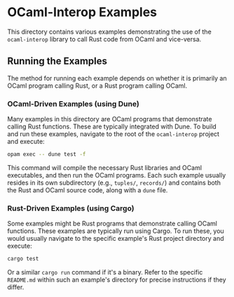 # OCaml-Interop Examples

This directory contains various examples demonstrating the use of the `ocaml-interop` library to call Rust code from OCaml and vice-versa.

## Running the Examples

The method for running each example depends on whether it is primarily an OCaml program calling Rust, or a Rust program calling OCaml.

### OCaml-Driven Examples (using Dune)

Many examples in this directory are OCaml programs that demonstrate calling Rust functions. These are typically integrated with Dune. To build and run these examples, navigate to the root of the `ocaml-interop` project and execute:

```bash
opam exec -- dune test -f
```
This command will compile the necessary Rust libraries and OCaml executables, and then run the OCaml programs. Each such example usually resides in its own subdirectory (e.g., `tuples/`, `records/`) and contains both the Rust and OCaml source code, along with a `dune` file.

### Rust-Driven Examples (using Cargo)

Some examples might be Rust programs that demonstrate calling OCaml functions. These examples are typically run using Cargo. To run these, you would usually navigate to the specific example's Rust project directory and execute:

```bash
cargo test
```
Or a similar `cargo run` command if it's a binary. Refer to the specific `README.md` within such an example's directory for precise instructions if they differ.

